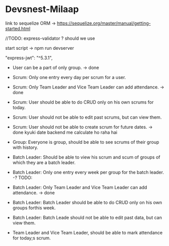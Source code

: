 # Devsnest-Milaap

link to sequelize ORM -> https://sequelize.org/master/manual/getting-started.html

//TODO:
express-validator ? should we use

start script ->
npm run devserver

 "express-jwt": "^5.3.1",

- User can be a part of only group. -> done

- Scrum: Only one entry every day per scrum for a user.

- Scrum: Only Team Leader and Vice Team Leader can add attendance. -> done

- Scrum: User should be able to do CRUD only on his own scrums for today.

- Scrum: User should not be able to edit past scrums, but can view them.

- Scrum: User should not be able to create scrum for future dates. -> done kyuki date backend me calculate ho raha hai

- Group: Everyone is group, should be able to see scrums of their group with history.

- Batch Leader: Should be able to view his scrum and scum of groups of which they are a batch leader.

- Batch Leader: Only one entry every week per group for the batch leader. -? TODO:

- Batch Leader: Only Team Leader and Vice Team Leader can add attendance. -> done

- Batch Leader: Batch Leader should be able to do CRUD only on his own groups forthis week.

- Batch Leader: Batch Leade should not be able to edit past data, but can view them.

- Team Leader and Vice Team Leader, should be able to mark attendance for today;s scrum.